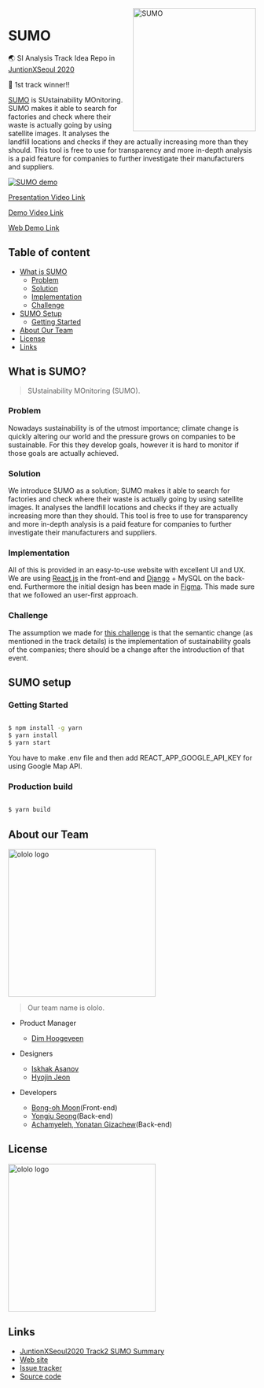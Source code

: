 [sumo-demo]:http://ec2-3-35-22-38.ap-northeast-2.compute.amazonaws.com:3000/


<a href="http://ec2-3-35-22-38.ap-northeast-2.compute.amazonaws.com:3000/">
    <img src="./img/app_logo.jpeg" alt="SUMO" title="SUMO" align="right" width="250" />
</a>


SUMO
======================

:earth_asia:  SI Analysis Track Idea Repo in [JuntionXSeoul 2020](https://app.hackjunction.com/)

🥇 1st track winner!!

[SUMO][sumo-demo] is SUstainability MOnitoring. SUMO makes it able to search for factories and check where their waste is actually going by using satellite images. It analyses the landfill locations and checks if they are actually increasing more than they should. This tool is free to use for transparency and more in-depth analysis is a paid feature for companies to further investigate their manufacturers and suppliers.


[![SUMO demo](./img/app_image.png)](https://app.hackjunction.com/projects/junctionx-seoul/challenge/%242b%2405%24VpRaIJRucWnj0.5m1gKSI.7aBeI7jsIGG1rtWbSkNaTikVe.zfcrK/view/5f829dc4404abb004877ff37)

[Presentation Video Link](https://drive.google.com/file/d/1EsYEhJjpHUl9OcyRlOcsemfFxan95qos/view)

[Demo Video Link](https://drive.google.com/file/d/1EsYEhJjpHUl9OcyRlOcsemfFxan95qos/view)

[Web Demo Link][sumo-demo]


## Table of content

- [What is SUMO](#what-is-sumo)
    - [Problem](#problem)
    - [Solution](#solution)
    - [Implementation](#implementation)
    - [Challenge](#challenge)
- [SUMO Setup](#sumo-setup)
    - [Getting Started](#getting-started)
- [About Our Team](#about-our-team)
- [License](#license)
- [Links](#links)

## What is SUMO?
> SUstainability MOnitoring (SUMO).
 
### Problem

Nowadays sustainability is of the utmost importance; climate change is quickly altering our world and the pressure grows on companies to be sustainable. For this they develop goals, however it is hard to monitor if those goals are actually achieved.

### Solution

We introduce SUMO as a solution; SUMO makes it able to search for factories and check where their waste is actually going by using satellite images. It analyses the landfill locations and checks if they are actually increasing more than they should. This tool is free to use for transparency and more in-depth analysis is a paid feature for companies to further investigate their manufacturers and suppliers.


### Implementation

All of this is provided in an easy-to-use website with excellent UI and UX. We are using [React.js](https://ko.reactjs.org/) in the front-end and [Django](https://www.djangoproject.com/) + MySQL on the back-end. Furthermore the initial design has been made in [Figma](https://www.figma.com/). This made sure that we followed an user-first approach.

### Challenge

The assumption we made for [this challenge](https://drive.google.com/file/d/1Pk6kwi6ROOaeI-bI2CZsA58vWDUpQJcx/view?usp=sharing) is that the semantic change (as mentioned in the track details) is the implementation of sustainability goals of the companies; there should be a change after the introduction of that event.

## SUMO setup

### Getting Started

```bash

$ npm install -g yarn
$ yarn install
$ yarn start

```

You have to make .env file and then add REACT_APP_GOOGLE_API_KEY for using Google Map API.

### Production build

```bash

$ yarn build

```

## About our Team

<img src="./img/team_logo.png" alt="ololo logo" title="ololo" width="300" />

> Our team name is ololo.

* Product Manager
    * [Dim Hoogeveen](https://dimhoogeveen.com/)
    
* Designers
    * [Iskhak Asanov](https://www.linkedin.com/in/iskhak-a-080466136/)
    * [Hyojin Jeon](https://preview.webflow.com/preview/hyojins-initial-project?utm_medium=preview_link&utm_source=designer&utm_content=hyojins-initial-project&preview=9764b356c66558cdfa617a5566d5c3fd&mode=preview)
    
* Developers
    * [Bong-oh Moon](https://github.com/bonomoon)(Front-end)
    * [Yongju Seong](https://github.com/Yongjuseong)(Back-end)
    * [Achamyeleh, Yonatan Gizachew](https://github.com/Emegua)(Back-end)
    
## License

<a href="LICENSE.md">
    <img src="./img/team_logo.png" alt="ololo logo" title="ololo" width="300" />
</a>

## Links

* [JuntionXSeoul2020 Track2 SUMO Summary](https://app.hackjunction.com/projects/junctionx-seoul/challenge/%242b%2405%24VpRaIJRucWnj0.5m1gKSI.7aBeI7jsIGG1rtWbSkNaTikVe.zfcrK/view/5f829dc4404abb004877ff37)
* [Web site][sumo-demo]
* [Issue tracker](https://github.com/bonomoon/SUMO/issues)
* [Source code](https://github.com/bonomon)


